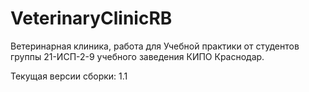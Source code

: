 # VeterinaryClinicRB
Ветеринарная клиника, работа для Учебной практики от студентов группы 21-ИСП-2-9 учебного заведения КИПО Краснодар.

Текущая версии сборки: 1.1
